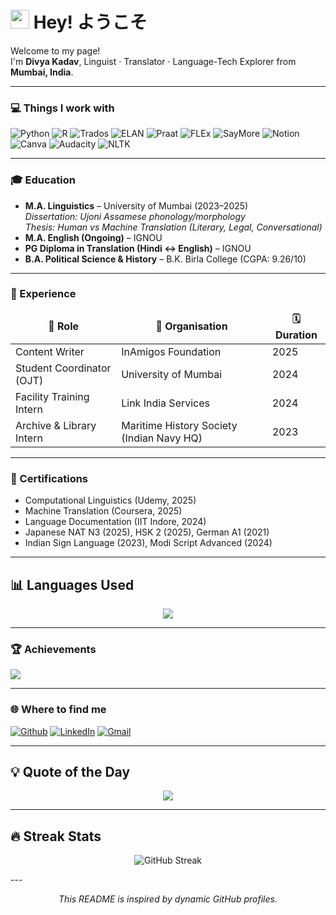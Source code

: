 <h1><img src="https://emojis.slackmojis.com/emojis/images/1531849430/4246/blob-sunglasses.gif" width="30"/> Hey! ようこそ</h1>

<p>Welcome to my page! </br> I'm <b>Divya Kadav</b>, Linguist · Translator · Language-Tech Explorer from <img src="https://cdn-icons-png.flaticon.com/512/197/197419.png" width="13"/> <b>Mumbai, India</b>. </p>

---

<h3>💻 Things I work with</h3>
<p>
  <img alt="Python" src="https://img.shields.io/badge/-Python-3d7b70?style=flat-square&logo=python&logoColor=white" />
  <img alt="R" src="https://img.shields.io/badge/-R-276DC3?style=flat-square&logo=r&logoColor=white" />
  <img alt="Trados" src="https://img.shields.io/badge/-Trados-blue?style=flat-square&logo=sdl&logoColor=white" />
  <img alt="ELAN" src="https://img.shields.io/badge/-ELAN-00a86b?style=flat-square&logo=data&logoColor=white" />
  <img alt="Praat" src="https://img.shields.io/badge/-Praat-8A2BE2?style=flat-square&logo=soundcloud&logoColor=white" />
  <img alt="FLEx" src="https://img.shields.io/badge/-FLEx-green?style=flat-square&logo=openaccess&logoColor=white" />
  <img alt="SayMore" src="https://img.shields.io/badge/-SayMore-6A5ACD?style=flat-square&logo=logmein&logoColor=white" />
  <img alt="Notion" src="https://img.shields.io/badge/-Notion-black?style=flat-square&logo=notion&logoColor=white" />
  <img alt="Canva" src="https://img.shields.io/badge/-Canva-00C4CC?style=flat-square&logo=canva&logoColor=white" />
  <img alt="Audacity" src="https://img.shields.io/badge/-Audacity-0000FF?style=flat-square&logo=audacity&logoColor=white" />
  <img alt="NLTK" src="https://img.shields.io/badge/-NLTK-lightgrey?style=flat-square&logo=academia&logoColor=black" />
</p>

---

<h3>🎓 Education</h3>

- **M.A. Linguistics** – University of Mumbai (2023–2025)  
  *Dissertation: Ujoni Assamese phonology/morphology*  
  *Thesis: Human vs Machine Translation (Literary, Legal, Conversational)*  
- **M.A. English (Ongoing)** – IGNOU  
- **PG Diploma in Translation (Hindi ↔ English)** – IGNOU  
- **B.A. Political Science & History** – B.K. Birla College (CGPA: 9.26/10)

---

<h3>💼 Experience</h3>
<table>
  <thead align="center">
    <tr>
      <td><b>📂 Role</b></td>
      <td><b>🏢 Organisation</b></td>
      <td><b>🗓 Duration</b></td>
    </tr>
  </thead>
  <tbody>
    <tr>
      <td>Content Writer</td>
      <td>InAmigos Foundation</td>
      <td>2025</td>
    </tr>
    <tr>
      <td>Student Coordinator (OJT)</td>
      <td>University of Mumbai</td>
      <td>2024</td>
    </tr>
    <tr>
      <td>Facility Training Intern</td>
      <td>Link India Services</td>
      <td>2024</td>
    </tr>
    <tr>
      <td>Archive & Library Intern</td>
      <td>Maritime History Society (Indian Navy HQ)</td>
      <td>2023</td>
    </tr>
  </tbody>
</table>

---

<h3>📜 Certifications</h3>

- Computational Linguistics (Udemy, 2025)  
- Machine Translation (Coursera, 2025)  
- Language Documentation (IIT Indore, 2024)  
- Japanese NAT N3 (2025), HSK 2 (2025), German A1 (2021)  
- Indian Sign Language (2023), Modi Script Advanced (2024)  

---
<h2>📊 Languages Used</h2>
<p align="center">
  <img src="https://github-readme-stats.vercel.app/api/top-langs/?username=DivyaKadav&layout=compact&theme=tokyonight&hide_border=true" />
</p>

---

<h3>🏆 Achievements</h3>
<p align="left">
  <img src="https://github-profile-trophy.vercel.app/?username=DivyaKadav&theme=onedark&title=MultiLanguage,Commits,Repositories,Followers&margin-w=15&margin-h=15&no-frame=true&row=1" />
</p>

---

<h3>🌐 Where to find me</h3>
<p>
  <a href="https://github.com/DivyaKadav" target="_blank"><img alt="Github" src="https://img.shields.io/badge/GitHub-%2312100E.svg?&style=for-the-badge&logo=Github&logoColor=white" /></a>
  <a href="https://www.linkedin.com/in/kadavdivya" target="_blank"><img alt="LinkedIn" src="https://img.shields.io/badge/linkedin-%230077B5.svg?&style=for-the-badge&logo=linkedin&logoColor=white" /></a>
  <a href="mailto:kadavdivya@gmail.com" target="_blank"><img alt="Gmail" src="https://img.shields.io/badge/Gmail-EA4335?style=for-the-badge&logo=gmail&logoColor=white" /></a>
</p>

---

<h2>💡 Quote of the Day</h2>
<p align="center">
  <img src="https://quotes-github-readme.vercel.app/api?type=horizontal&theme=dark" />
</p>

---
<h2>🔥 Streak Stats</h2>
<p align="center">
  <img src="https://streak-stats.demolab.com?user=DivyaKadav&theme=tokyonight&hide_border=true" alt="GitHub Streak" />
</p>
---

<p align="center"><i>This README is inspired by dynamic GitHub profiles.</i></p>
